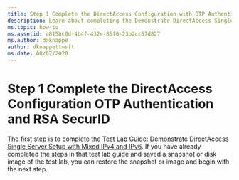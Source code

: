 ```yaml
---
title: Step 1 Complete the DirectAccess Configuration with OTP Authentication
description: Learn about completing the Demonstrate DirectAccess Single Server Setup with Mixed IPv4 and IPv6 test lab guide.
ms.topic: how-to
ms.assetid: a815bc0d-4b4f-432e-85f0-23b2cc67d827
ms.author: daknappe
author: dknappettmsft
ms.date: 08/07/2020
---
```


# Step 1 Complete the DirectAccess Configuration OTP Authentication and RSA SecurID

The first step is to complete the [Test Lab Guide: Demonstrate DirectAccess Single Server Setup with Mixed IPv4 and IPv6](https://go.microsoft.com/fwlink/p/?LinkId=237004). If you have already completed the steps in that test lab guide and saved a snapshot or disk image of the test lab, you can restore the snapshot or image and begin with the next step.



